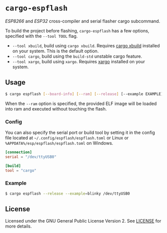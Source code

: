 # `cargo-espflash`

_ESP8266_ and _ESP32_ cross-compiler and serial flasher cargo subcommand.

To build the project before flashing, `cargo-espflash` has a few options, specified with the `--tool TOOL` flag.

 - `--tool xbuild`, build using `cargo xbuild`. Requires [cargo xbuild](https://github.com/rust-osdev/cargo-xbuild) installed on your system. This is the default option.
 - `--tool cargo`, build using the `build-std` unstable cargo feature.
 - `--tool xargo`, build using `xargo`. Requires [xargo](https://github.com/japaric/xargo) installed on your system.

## Usage

```bash
$ cargo espflash [--board-info] [--ram] [--release] [--example EXAMPLE] [--chip {esp32,esp8266}] [--tool {{cargo,xargo,xbuild}}] <serial>
```

When the `--ram` option is specified, the provided ELF image will be loaded into ram and executed without touching the flash.

### Config

You can also specify the serial port or build tool by setting it in the config file located at `~/.config/espflash/espflash.toml` or Linux
or `%APPDATA%/esp/espflash/espflash.toml` on Windows.

```toml
[connection]
serial = "/dev/ttyUSB0"

[build]
tool = "cargo"
```

### Example

```bash
$ cargo espflash --release --example=blinky /dev/ttyUSB0
```

## License

Licensed under the GNU General Public License Version 2. See [LICENSE](LICENSE) for more details.
